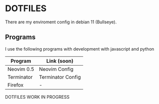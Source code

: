 # DOTFILES
There are my enviroment config in debian 11 (Bullseye).

## Programs
I use the following programs with development with javascript and python

| Program     | Link (soon)         |
| ----------- | ------------------- |
| Neovim 0.5  | Neovim Config       |
| Terminator  | Terminator Config   |
| Firefox     |           -         |

DOTFILES WORK IN PROGRESS
